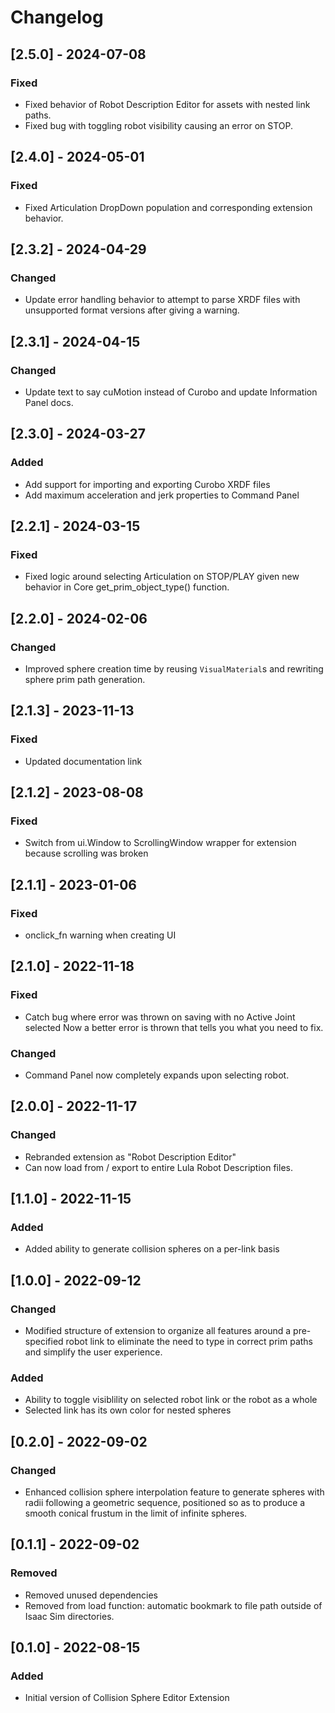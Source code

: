 # Changelog
## [2.5.0] - 2024-07-08
### Fixed
- Fixed behavior of Robot Description Editor for assets with nested link paths.
- Fixed bug with toggling robot visibility causing an error on STOP.

## [2.4.0] - 2024-05-01
### Fixed
- Fixed Articulation DropDown population and corresponding extension behavior.

## [2.3.2] - 2024-04-29
### Changed
- Update error handling behavior to attempt to parse XRDF files with unsupported format versions after giving a warning.

## [2.3.1] - 2024-04-15
### Changed
- Update text to say cuMotion instead of Curobo and update Information Panel docs.

## [2.3.0] - 2024-03-27
### Added
- Add support for importing and exporting Curobo XRDF files
- Add maximum acceleration and jerk properties to Command Panel

## [2.2.1] - 2024-03-15
### Fixed
- Fixed logic around selecting Articulation on STOP/PLAY given new behavior in Core get_prim_object_type() function.

## [2.2.0] - 2024-02-06
### Changed
- Improved sphere creation time by reusing `VisualMaterial`s and rewriting sphere prim path generation.

## [2.1.3] - 2023-11-13
### Fixed
- Updated documentation link

## [2.1.2] - 2023-08-08
### Fixed
- Switch from ui.Window to ScrollingWindow wrapper for extension because scrolling was broken

## [2.1.1] - 2023-01-06
### Fixed
- onclick_fn warning when creating UI

## [2.1.0] - 2022-11-18

### Fixed

- Catch bug where error was thrown on saving with no Active Joint selected Now a better error is thrown that tells you what you need to fix.

### Changed

- Command Panel now completely expands upon selecting robot.

## [2.0.0] - 2022-11-17

### Changed

- Rebranded extension as "Robot Description Editor"
- Can now load from / export to entire Lula Robot Description files. 

## [1.1.0] - 2022-11-15

### Added

- Added ability to generate collision spheres on a per-link basis

## [1.0.0] - 2022-09-12

### Changed

- Modified structure of extension to organize all features around a pre-specified robot link to eliminate the need to type in correct prim paths and simplify the user experience.

### Added

- Ability to toggle visiblility on selected robot link or the robot as a whole
- Selected link has its own color for nested spheres

## [0.2.0] - 2022-09-02

### Changed

- Enhanced collision sphere interpolation feature to generate spheres with radii following a geometric sequence, positioned so as to produce a smooth conical frustum in the limit of infinite spheres.

## [0.1.1] - 2022-09-02

### Removed

- Removed unused dependencies
- Removed from load function: automatic bookmark to file path outside of Isaac Sim directories.

## [0.1.0] - 2022-08-15

### Added

- Initial version of Collision Sphere Editor Extension
